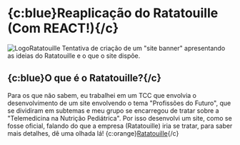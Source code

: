 # {c:blue}Reaplicação do Ratatouille (Com REACT!){/c}
![LogoRatatouille](![ratatouille](https://github.com/LindauroNeto/Reaplicacao-Ratatouille-REACT/assets/140420389/0a73ac7f-ef3d-4097-ac95-97174b8acc0d))
Tentativa de criação de um "site banner" apresentando as ideias do Ratatouille e o que o site dispôe.

## {c:blue}O que é o Ratatouille?{/c}
Para os que não sabem, eu trabalhei em um TCC que envolvia o desenvolvimento de um site envolvendo o tema "Profissões do Futuro", que se dividiram em subtemas e meu grupo se encarregou de tratar sobre a "Telemedicina na Nutrição Pediátrica".
Por isso desenvolvi um site, como se fosse oficial, falando do que a empresa (Ratatouille) iria se tratar, para saber mais detalhes, dê uma olhada lá!
{c:orange}[Ratatouille](https://github.com/RatatouilleOrg/Site-Ratatouille){/c}
